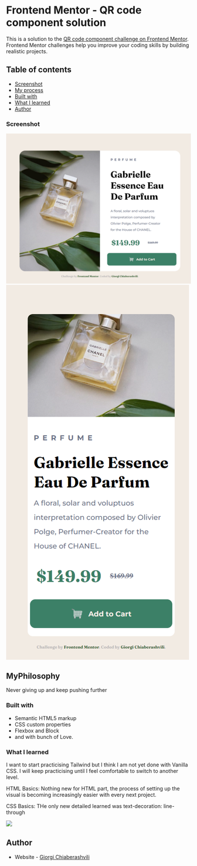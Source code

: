 # Frontend Mentor - QR code component solution

This is a solution to the [QR code component challenge on Frontend Mentor](https://www.frontendmentor.io/challenges/qr-code-component-iux_sIO_H). Frontend Mentor challenges help you improve your coding skills by building realistic projects. 

## Table of contents

  - [Screenshot](#screenshot)
  - [My process](#MyPhylosophy)
  - [Built with](#built-with)
  - [What I learned](#what-i-learned)
  - [Author](#author)

### Screenshot

![](./images/Screenshot%202023-10-27%20104450.png)
![](./images/Screenshot%202023-10-27%20104458.png)

## MyPhilosophy

Never giving up and keep pushing further

### Built with

- Semantic HTML5 markup
- CSS custom properties
- Flexbox and Block
- and with bunch of Love.

### What I learned

I want to start practicising Tailwind but I think I am not yet done with Vanilla CSS. I will keep practicising until I feel comfortable to switch to another level.

HTML Basics: Nothing new for HTML part, the process of setting up the visual is becoming increasingly easier with every next project.

CSS Basics: THe only new detailed learned was text-decoration: line-through

![](./images/Screenshot%202023-10-09%20115107.png)


## Author

- Website - [Giorgi Chiaberashvili](https://giorgichiaberashvili.github.io/)


